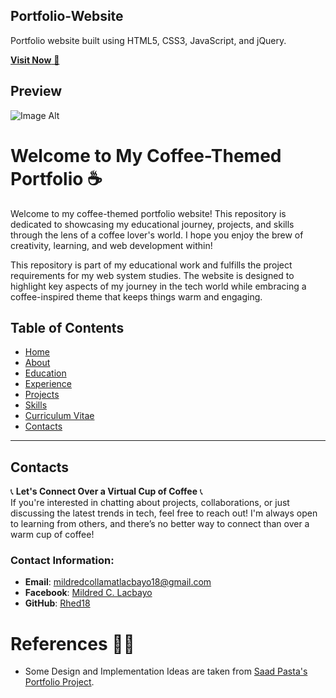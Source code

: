 ## Portfolio-Website
Portfolio website built using HTML5, CSS3, JavaScript, and jQuery.

<a href="https://rhed18.github.io/PortfolioWebsite2024/" target="_blank">**Visit Now** 🚀</a>

## Preview
![Image Alt](https://github.com/Rhed18/PortfolioWebsite2024/blob/69a2b6a5251539be760cdaeaa7926902ebdecfd6/preview%20image.png)

# Welcome to My Coffee-Themed Portfolio ☕️

Welcome to my coffee-themed portfolio website! This repository is dedicated to showcasing my educational journey, projects, and skills through the lens of a coffee lover's world. I hope you enjoy the brew of creativity, learning, and web development within!

This repository is part of my educational work and fulfills the project requirements for my web system studies. The website is designed to highlight key aspects of my journey in the tech world while embracing a coffee-inspired theme that keeps things warm and engaging.

## Table of Contents

- [Home](#home)
- [About](#about)
- [Education](#education)
- [Experience](#experience)
- [Projects](#projects)
- [Skills](#skills)
- [Curriculum Vitae](#curriculum-vitae)
- [Contacts](#contacts)

---

## Contacts

📞 **Let's Connect Over a Virtual Cup of Coffee** 📞  
If you're interested in chatting about projects, collaborations, or just discussing the latest trends in tech, feel free to reach out! I'm always open to learning from others, and there’s no better way to connect than over a warm cup of coffee!

### Contact Information:
- **Email**: [mildredcollamatlacbayo18@gmail.com](mailto:mildredcollamatlacbayo18@gmail.com)
- **Facebook**: [Mildred C. Lacbayo](https://www.facebook.com/mildred.lacbayo.98)
- **GitHub**: [Rhed18](https://rhed18.github.io/PortfolioWebsite2024/)

# References 👏🏻

- Some Design and Implementation Ideas are taken from [Saad Pasta's Portfolio Project](https://rajaprerak.github.io/).
